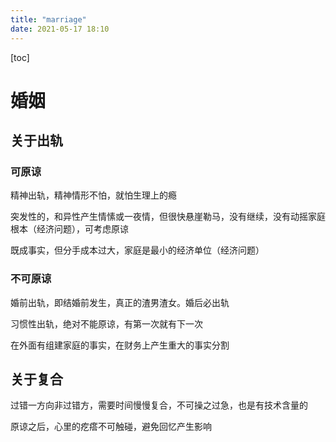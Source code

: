 ```yaml
---
title: "marriage"
date: 2021-05-17 18:10
---
```

[toc]



# 婚姻



## 关于出轨



### 可原谅

精神出轨，精神情形不怕，就怕生理上的瘾

突发性的，和异性产生情愫或一夜情，但很快悬崖勒马，没有继续，没有动摇家庭根本（经济问题），可考虑原谅

既成事实，但分手成本过大，家庭是最小的经济单位（经济问题）



### 不可原谅

婚前出轨，即结婚前发生，真正的渣男渣女。婚后必出轨

习惯性出轨，绝对不能原谅，有第一次就有下一次

在外面有组建家庭的事实，在财务上产生重大的事实分割





## 关于复合

过错一方向非过错方，需要时间慢慢复合，不可操之过急，也是有技术含量的

原谅之后，心里的疙瘩不可触碰，避免回忆产生影响



